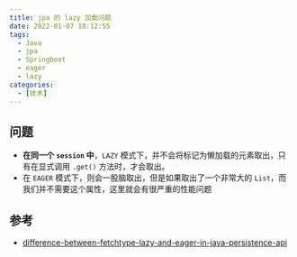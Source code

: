 ```yaml
---
title: jpa 的 lazy 加载问题
date: 2022-01-07 18:12:55
tags:
  - Java
  - jpa
  - Springboot
  - eager
  - lazy
categories:
  - [技术]
---
```


## 问题

- **在同一个 `session` 中**，`LAZY` 模式下，并不会将标记为懒加载的元素取出，只有在显式调用 `.get()` 方法时，才会取出。
- 在 `EAGER` 模式下，则会一股脑取出，但是如果取出了一个非常大的 `List`，而我们并不需要这个属性，这里就会有很严重的性能问题

## 参考

- [difference-between-fetchtype-lazy-and-eager-in-java-persistence-api](https://stackoverflow.com/questions/2990799/difference-between-fetchtype-lazy-and-eager-in-java-persistence-api#:~:text=Suppose%20you%20are%20using%20Spring)
